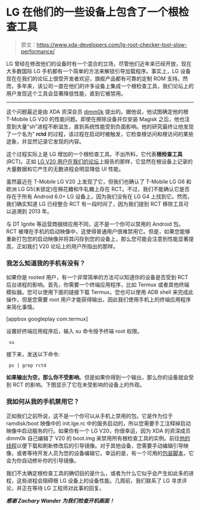 # LG 在他们的一些设备上包含了一个根检查工具

> 原文：<https://www.xda-developers.com/lg-root-checker-tool-slow-performance/>

LG 曾经在修改他们的设备时有一个混合的立场，尽管他们近年来已经开放，现在大多数国际 LG 手机都有一个简单的方法来解锁引导加载程序。事实上，LG 设备现在在我们的论坛上很受开发者欢迎，旗舰产品都有可靠的定制 ROM 支持。然而，多年来，该公司一直在他们的许多设备上集成一个根检查工具，我们论坛上的用户发现这个工具会显著降低性能，直到它被禁用。

* * *

这个问题最近是由 XDA 资深会员 [dimm0k](https://forum.xda-developers.com/member.php?u=5687667) 提出的。据他说，他试图确定他的根 T-Mobile LG V20 的性能问题。即使在擦除设备并仅安装 Magisk 之后，他也注意到大量“sh”进程不断滋生，直到系统性能受到负面影响。他的研究最终让他发现了一个名为“ **rctd** 的过程，该过程在启动时被触发，它检查根访问和根访问的某些迹象，并显然记录它发现的内容。

这个过程实际上是 LG 增加的一个根检查工具。不出所料，它代表**根检查工具** (RCT)。正如 [LG V20 用户在我们的论坛](https://forum.xda-developers.com/v20/how-to/t-mobile-rooted-lgv20-rctd-root-t3661490)上报告的那样，它显然在根设备上记录的大量数据和它产生的无数进程会明显降低 UI 性能。

虽然最近在 T-Mobile LG V20 上发现了它，但我们也确认了 T-Mobile LG G6 和欧洲 LG G5(未锁定)在棉花糖和牛轧糖上存在 RCT。不过，我们不能确认它是否存在于所有 Android 6.0+ LG 设备上，因为我们没有在 LG G4 上找到它。然而，我们确实知道 LG 已经整合 RCT 有一段时间了，因为我们提到 RCT 移除工具可以追溯到 2013 年。

与 DT Ignite 等运营商捆绑应用不同，这不是一个你可以禁用的 Android 包。RCT 被埋在手机的启动映像中，这使得普通用户很难禁用它。但是，如果您能够重新打包您的启动映像并将其闪存到您的设备上，那么您可能会注意到性能显著提高，正如我们 V20 论坛上的用户所指出的那样。

### 我怎么知道我的手机有没有？

如果你是 rooted 用户，有一个非常简单的方法可以知道你的设备是否受到 RCT 后台进程的影响。首先，你需要一个终端应用程序，比如 Termux 或者其他终端模拟器。您可以使用下面的链接下载 Termux。您也可以使用 ADB shell 来完成此操作，但是您需要 root 用户才能获得输出，因此我们使用手机上的终端应用程序来简化事情。

[appbox googleplay com.termux]

设置好终端应用程序后，输入 su 命令授予终端 root 权限。

```
 su 
```

接下来，发送以下命令:

```
 ps | grep rctd 
```

**如果输出为空，那么你不受影响**。但是如果你得到一个输出，那么你的设备就会受到 RCT 的影响。下图显示了它在未受影响的设备上的外观。

### 我如何从我的手机禁用它？

正如我们之前所说，这不是一个你可以从手机上禁用的包。它是作为位于 ramdisk/boot 映像中的 init.lge.rc 中的服务启动的，所以您需要手工注释掉启动映像中启动服务的行。如果你有一个 LG V20，你很幸运，因为 XDA 的资深成员 dimm0k 自己编辑了 V20 的 boot.img 来禁用所有根检查工具的实例。前往[他的线程](https://forum.xda-developers.com/v20/how-to/t-mobile-rooted-lgv20-rctd-root-t3661490)以便下载和刷新修改后的引导镜像。对于其他设备，您需要手动编辑引导映像，或者等待开发人员为您的设备编辑它。幸运的是，有一个可用的[包装脚本](https://www.androidfilehost.com/?fid=961840155545592450)，它会为你自动修补你的引导镜像。

我们不太确定根检查工具的确切目的是什么，或者为什么它似乎会产生如此多的进程，这些进程会阻碍根 LG 设备上的设备性能。几周前，我们联系了 LG 寻求评论，并正在等待 LG 工程师对此事的回复。

***感谢 Zachary Wander 为我们检查开机画面！***